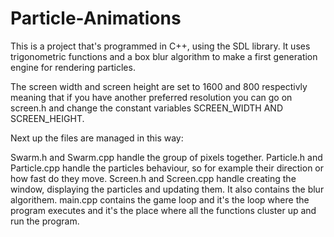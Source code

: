 # Particle-Animations
This is a project that's programmed in C++, using the SDL library. It uses trigonometric functions and a box blur algorithm to make
a first generation engine for rendering particles.

The screen width and screen height are set to 1600 and 800 respectivly meaning that if you have another preferred resolution
you can go on screen.h and change the constant variables SCREEN_WIDTH AND SCREEN_HEIGHT.

Next up the files are managed in this way:

Swarm.h and Swarm.cpp handle the group of pixels together.
Particle.h and Particle.cpp handle the particles behaviour, so for example their direction or how fast do they move.
Screen.h and Screen.cpp handle creating the window, displaying the particles and updating them. It also contains the blur algorithem.
main.cpp contains the game loop and it's the loop where the program executes and it's the place where all the functions cluster
up and run the program.
